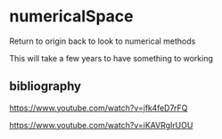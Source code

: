 # numericalSpace
Return to origin back to look to numerical methods 

This will take a few years to have something to working 

## bibliography 

https://www.youtube.com/watch?v=jfk4feD7rFQ

https://www.youtube.com/watch?v=iKAVRgIrUOU

